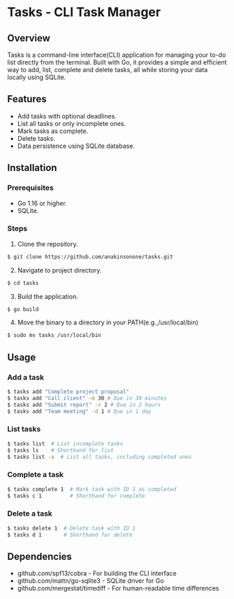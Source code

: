 # Tasks - CLI Task Manager

## Overview

Tasks is a command-line interface(CLI) application for managing your to-do list directly from the terminal. Built with Go, it provides a simple and efficient way to add, list, complete and delete tasks, all while storing your data locally using SQLite.

## Features

- Add tasks with optional deadlines.
- List all tasks or only incomplete ones.
- Mark tasks as complete.
- Delete tasks.
- Data persistence using SQLite database.

## Installation

### Prerequisites

- Go 1.16 or higher.
- SQLite.

### Steps

1. Clone the repository.

```bash
$ git clone https://github.com/anakinsonone/tasks.git
```

2. Navigate to project directory.

```bash
$ cd tasks
```

3. Build the application.

```bash
$ go build
```

4. Move the binary to a directory in your PATH(e.g.,/usr/local/bin)

```bash
$ sudo mv tasks /usr/local/bin
```

## Usage

### Add a task

```bash
$ tasks add "Complete project proposal"
$ tasks add "Call client" -m 30 # Due in 30 minutes
$ tasks add "Submit report" -r 2 # Due in 2 hours
$ tasks add "Team meeting" -d 1 # Due in 1 day
```

### List tasks

```bash
$ tasks list  # List incomplete tasks
$ tasks ls    # Shorthand for list
$ tasks list -a  # List all tasks, including completed ones
```

### Complete a task

```bash
$ tasks complete 1  # Mark task with ID 1 as completed
$ tasks c 1         # Shorthand for complete
```

### Delete a task

```bash
$ tasks delete 1  # Delete task with ID 1
$ tasks d 1       # Shorthand for delete
```

## Dependencies

- github.com/spf13/cobra - For building the CLI interface
- github.com/mattn/go-sqlite3 - SQLite driver for Go
- github.com/mergestat/timediff - For human-readable time differences
